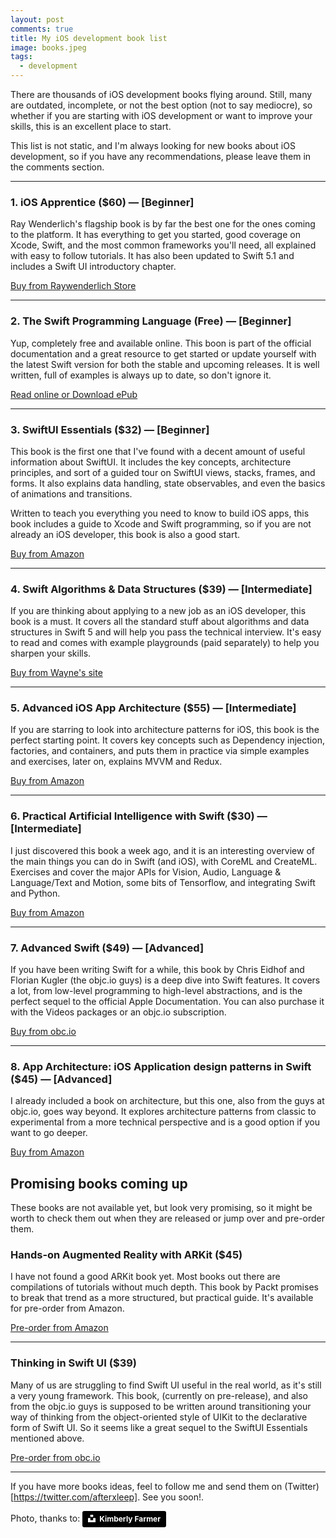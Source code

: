 ```yaml
---
layout: post
comments: true
title: My iOS development book list
image: books.jpeg
tags:
  - development
---
```


There are thousands of iOS development books flying around. Still, many are outdated, incomplete, or not the best option (not to say mediocre), so whether if you are starting with iOS development or want to improve your skills, this is an excellent place to start.

This list is not static, and I'm always looking for new books about iOS development, so if you have any recommendations, please leave them in the comments section<!--more-->.

---

### 1. iOS Apprentice ($60) — [Beginner]
Ray Wenderlich's flagship book is by far the best one for the ones coming to the platform.  It has everything to get you started, good coverage on Xcode, Swift, and the most common frameworks you'll need, all explained with easy to follow tutorials.  It has also been updated to Swift 5.1 and includes a Swift UI introductory chapter.

 [Buy from Raywenderlich Store](https://store.raywenderlich.com/products/ios-apprentice)

- - - -

### 2. The Swift Programming Language (Free) — [Beginner]
Yup, completely free and available online.  This boon is part of the official documentation and a great resource to get started or update yourself with the latest Swift version for both the stable and upcoming releases.   It is well written, full of examples is always up to date, so don't ignore it.  

[Read online or Download ePub](https://docs.swift.org/swift-book/)

- - - -

### 3. SwiftUI Essentials ($32)  — [Beginner]
This book is the first one that I've found with a decent amount of useful information about SwiftUI.  It includes the key concepts, architecture principles, and sort of a guided tour on SwiftUI views, stacks, frames, and forms.  It also explains data handling, state observables, and even the basics of animations and transitions.

Written to teach you everything you need to know to build iOS apps, this book includes a guide to Xcode and Swift programming, so if you are not already an iOS developer, this book is also a good start.

[Buy from Amazon](https://www.amazon.com/SwiftUI-Essentials-Learn-Develop-using-ebook/dp/B0821NQT4H/ref=zg_bs_11006483011_18?_encoding=UTF8&psc=1&refRID=3TM5JYQVRJRZ4JY8SAHV)

- - - -

### 4. Swift Algorithms & Data Structures ($39) — [Intermediate]
If you are thinking about applying to a new job as an iOS developer, this book is a must.  It covers all the standard stuff about algorithms and data structures in Swift 5 and will help you pass the technical interview. It's easy to read and comes with example playgrounds (paid separately) to help you sharpen your skills.

[Buy from Wayne's site](https://www.waynewbishop.com/ios-interview/book)

- - - -

### 5. Advanced iOS App Architecture ($55) — [Intermediate]
If you are starring to look into architecture patterns for iOS, this book is the perfect starting point.  It covers key concepts such as Dependency injection, factories, and containers, and puts them in practice via simple examples and exercises, later on, explains MVVM and Redux.

[Buy from Amazon](https://www.amazon.com/Advanced-iOS-App-Architecture-Second/dp/194287894X/ref=sr_1_1?keywords=iOS+architecture&qid=1581980677&s=books&sr=1-1)

- - - -

### 6. Practical Artificial Intelligence with Swift ($30) — [Intermediate]
I just discovered this book a week ago, and it is an interesting overview of the main things you can do in Swift (and iOS), with CoreML and CreateML.  Exercises and cover the major APIs for Vision, Audio, Language & Language/Text and Motion, some bits of Tensorflow, and integrating Swift and Python.

[Buy from Amazon](https://www.amazon.com/Practical-Artificial-Intelligence-Swift-Fundamental-ebook/dp/B07ZHPPVK3/ref=zg_bs_11006483011_38?_encoding=UTF8&psc=1&refRID=3TM5JYQVRJRZ4JY8SAHV)

- - - -

### 7. Advanced Swift  ($49) — [Advanced]
If you have been writing Swift for a while, this book by Chris Eidhof and Florian Kugler (the objc.io guys) is a deep dive into Swift features.  It covers a lot, from low-level programming to high-level abstractions, and is the perfect sequel to the official Apple Documentation.  You can also purchase it with the Videos packages or an objc.io subscription.

[Buy from obc.io](https://www.objc.io/books/advanced-swift/)

- - - -

### 8. App Architecture: iOS Application design patterns in Swift ($45) — [Advanced]
I already included a book on architecture, but this one, also from the guys at objc.io, goes way beyond.  It explores architecture patterns from classic to experimental from a more technical perspective and is a good option if you want to go deeper.

[Buy from Amazon](https://www.amazon.com/App-Architecture-Application-Design-Patterns-ebook/dp/B07D21KRJN)


## Promising books coming up
These books are not available yet, but look very promising, so it might be worth to check them out when they are released or jump over and pre-order them.

### Hands-on Augmented Reality with ARKit ($45)
I have not found a good ARKit book yet.  Most books out there are compilations of tutorials without much depth.  This book by Packt promises to break that trend as a more structured, but practical guide. It's available for pre-order from Amazon.

[Pre-order from Amazon](https://www.amazon.com/dp/1788471016/ref=cm_sw_r_cp_api_i_p5XsEbT81BH54)

- - - -

### Thinking in Swift UI ($39)
Many of us are struggling to find Swift UI useful in the real world, as it's still a very young framework.  This book, (currently on pre-release), and also from the objc.io guys is supposed to be written around transitioning your way of thinking from the object-oriented style of UIKit to the declarative form of Swift UI.  So it seems like a great sequel to the SwiftUI Essentials mentioned above.

[Pre-order from obc.io](https://www.objc.io/books/thinking-in-swiftui/)

---

If you have more books ideas, feel to follow me and send them on (Twitter)[https://twitter.com/afterxleep].  See you soon!.



Photo, thanks to:
<a style="background-color:black;color:white;text-decoration:none;padding:4px 6px;font-family:-apple-system, BlinkMacSystemFont, &quot;San Francisco&quot;, &quot;Helvetica Neue&quot;, Helvetica, Ubuntu, Roboto, Noto, &quot;Segoe UI&quot;, Arial, sans-serif;font-size:12px;font-weight:bold;line-height:1.2;display:inline-block;border-radius:3px" href="https://unsplash.com/@kimberlyfarmer?utm_medium=referral&amp;utm_campaign=photographer-credit&amp;utm_content=creditBadge" target="_blank" rel="noopener noreferrer" title="Download free do whatever you want high-resolution photos from Kimberly Farmer"><span style="display:inline-block;padding:2px 3px"><svg xmlns="http://www.w3.org/2000/svg" style="height:12px;width:auto;position:relative;vertical-align:middle;top:-2px;fill:white" viewBox="0 0 32 32"><title>unsplash-logo</title><path d="M10 9V0h12v9H10zm12 5h10v18H0V14h10v9h12v-9z"></path></svg></span><span style="display:inline-block;padding:2px 3px">Kimberly Farmer</span></a>



